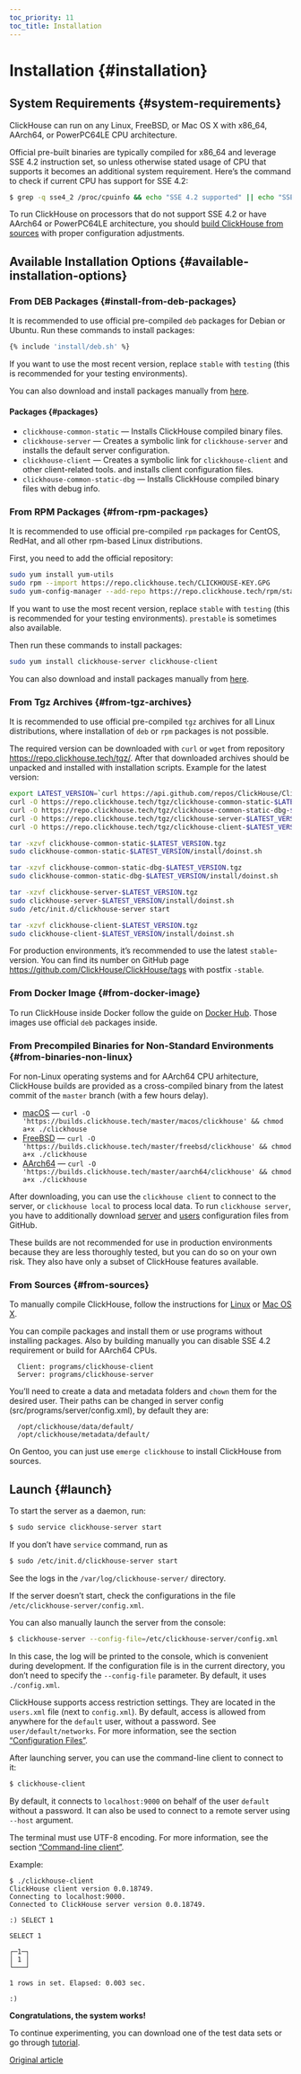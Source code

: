 ```yaml
---
toc_priority: 11
toc_title: Installation
---
```


# Installation {#installation}

## System Requirements {#system-requirements}

ClickHouse can run on any Linux, FreeBSD, or Mac OS X with x86\_64, AArch64, or PowerPC64LE CPU architecture.

Official pre-built binaries are typically compiled for x86\_64 and leverage SSE 4.2 instruction set, so unless otherwise stated usage of CPU that supports it becomes an additional system requirement. Here’s the command to check if current CPU has support for SSE 4.2:

``` bash
$ grep -q sse4_2 /proc/cpuinfo && echo "SSE 4.2 supported" || echo "SSE 4.2 not supported"
```

To run ClickHouse on processors that do not support SSE 4.2 or have AArch64 or PowerPC64LE architecture, you should [build ClickHouse from sources](#from-sources) with proper configuration adjustments.

## Available Installation Options {#available-installation-options}

### From DEB Packages {#install-from-deb-packages}

It is recommended to use official pre-compiled `deb` packages for Debian or Ubuntu. Run these commands to install packages:

``` bash
{% include 'install/deb.sh' %}
```

If you want to use the most recent version, replace `stable` with `testing` (this is recommended for your testing environments).

You can also download and install packages manually from [here](https://repo.clickhouse.tech/deb/stable/main/).

#### Packages {#packages}

-   `clickhouse-common-static` — Installs ClickHouse compiled binary files.
-   `clickhouse-server` — Creates a symbolic link for `clickhouse-server` and installs the default server configuration.
-   `clickhouse-client` — Creates a symbolic link for `clickhouse-client` and other client-related tools. and installs client configuration files.
-   `clickhouse-common-static-dbg` — Installs ClickHouse compiled binary files with debug info.

### From RPM Packages {#from-rpm-packages}

It is recommended to use official pre-compiled `rpm` packages for CentOS, RedHat, and all other rpm-based Linux distributions.

First, you need to add the official repository:

``` bash
sudo yum install yum-utils
sudo rpm --import https://repo.clickhouse.tech/CLICKHOUSE-KEY.GPG
sudo yum-config-manager --add-repo https://repo.clickhouse.tech/rpm/stable/x86_64
```

If you want to use the most recent version, replace `stable` with `testing` (this is recommended for your testing environments). `prestable` is sometimes also available.

Then run these commands to install packages:

``` bash
sudo yum install clickhouse-server clickhouse-client
```

You can also download and install packages manually from [here](https://repo.clickhouse.tech/rpm/stable/x86_64).

### From Tgz Archives {#from-tgz-archives}

It is recommended to use official pre-compiled `tgz` archives for all Linux distributions, where installation of `deb` or `rpm` packages is not possible.

The required version can be downloaded with `curl` or `wget` from repository https://repo.clickhouse.tech/tgz/.
After that downloaded archives should be unpacked and installed with installation scripts. Example for the latest version:

``` bash
export LATEST_VERSION=`curl https://api.github.com/repos/ClickHouse/ClickHouse/tags 2>/dev/null | grep -Eo '[0-9]+\.[0-9]+\.[0-9]+\.[0-9]+' | head -n 1`
curl -O https://repo.clickhouse.tech/tgz/clickhouse-common-static-$LATEST_VERSION.tgz
curl -O https://repo.clickhouse.tech/tgz/clickhouse-common-static-dbg-$LATEST_VERSION.tgz
curl -O https://repo.clickhouse.tech/tgz/clickhouse-server-$LATEST_VERSION.tgz
curl -O https://repo.clickhouse.tech/tgz/clickhouse-client-$LATEST_VERSION.tgz

tar -xzvf clickhouse-common-static-$LATEST_VERSION.tgz
sudo clickhouse-common-static-$LATEST_VERSION/install/doinst.sh

tar -xzvf clickhouse-common-static-dbg-$LATEST_VERSION.tgz
sudo clickhouse-common-static-dbg-$LATEST_VERSION/install/doinst.sh

tar -xzvf clickhouse-server-$LATEST_VERSION.tgz
sudo clickhouse-server-$LATEST_VERSION/install/doinst.sh
sudo /etc/init.d/clickhouse-server start

tar -xzvf clickhouse-client-$LATEST_VERSION.tgz
sudo clickhouse-client-$LATEST_VERSION/install/doinst.sh
```

For production environments, it’s recommended to use the latest `stable`-version. You can find its number on GitHub page https://github.com/ClickHouse/ClickHouse/tags with postfix `-stable`.

### From Docker Image {#from-docker-image}

To run ClickHouse inside Docker follow the guide on [Docker Hub](https://hub.docker.com/r/yandex/clickhouse-server/). Those images use official `deb` packages inside.

### From Precompiled Binaries for Non-Standard Environments {#from-binaries-non-linux}

For non-Linux operating systems and for AArch64 CPU arhitecture, ClickHouse builds are provided as a cross-compiled binary from the latest commit of the `master` branch (with a few hours delay).

-   [macOS](https://builds.clickhouse.tech/master/macos/clickhouse) — `curl -O 'https://builds.clickhouse.tech/master/macos/clickhouse' && chmod a+x ./clickhouse`
-   [FreeBSD](https://builds.clickhouse.tech/master/freebsd/clickhouse) — `curl -O 'https://builds.clickhouse.tech/master/freebsd/clickhouse' && chmod a+x ./clickhouse`
-   [AArch64](https://builds.clickhouse.tech/master/aarch64/clickhouse) — `curl -O 'https://builds.clickhouse.tech/master/aarch64/clickhouse' && chmod a+x ./clickhouse`

After downloading, you can use the `clickhouse client` to connect to the server, or `clickhouse local` to process local data. To run `clickhouse server`, you have to additionally download [server](https://github.com/ClickHouse/ClickHouse/blob/master/programs/server/config.xml) and [users](https://github.com/ClickHouse/ClickHouse/blob/master/programs/server/users.xml) configuration files from GitHub.

These builds are not recommended for use in production environments because they are less thoroughly tested, but you can do so on your own risk. They also have only a subset of ClickHouse features available.

### From Sources {#from-sources}

To manually compile ClickHouse, follow the instructions for [Linux](../development/build.md) or [Mac OS X](../development/build-osx.md).

You can compile packages and install them or use programs without installing packages. Also by building manually you can disable SSE 4.2 requirement or build for AArch64 CPUs.

      Client: programs/clickhouse-client
      Server: programs/clickhouse-server

You’ll need to create a data and metadata folders and `chown` them for the desired user. Their paths can be changed in server config (src/programs/server/config.xml), by default they are:

      /opt/clickhouse/data/default/
      /opt/clickhouse/metadata/default/

On Gentoo, you can just use `emerge clickhouse` to install ClickHouse from sources.

## Launch {#launch}

To start the server as a daemon, run:

``` bash
$ sudo service clickhouse-server start
```

If you don’t have `service` command, run as

``` bash
$ sudo /etc/init.d/clickhouse-server start
```

See the logs in the `/var/log/clickhouse-server/` directory.

If the server doesn’t start, check the configurations in the file `/etc/clickhouse-server/config.xml`.

You can also manually launch the server from the console:

``` bash
$ clickhouse-server --config-file=/etc/clickhouse-server/config.xml
```

In this case, the log will be printed to the console, which is convenient during development.
If the configuration file is in the current directory, you don’t need to specify the `--config-file` parameter. By default, it uses `./config.xml`.

ClickHouse supports access restriction settings. They are located in the `users.xml` file (next to `config.xml`).
By default, access is allowed from anywhere for the `default` user, without a password. See `user/default/networks`.
For more information, see the section [“Configuration Files”](../operations/configuration-files.md).

After launching server, you can use the command-line client to connect to it:

``` bash
$ clickhouse-client
```

By default, it connects to `localhost:9000` on behalf of the user `default` without a password. It can also be used to connect to a remote server using `--host` argument.

The terminal must use UTF-8 encoding.
For more information, see the section [“Command-line client”](../interfaces/cli.md).

Example:

```
$ ./clickhouse-client
ClickHouse client version 0.0.18749.
Connecting to localhost:9000.
Connected to ClickHouse server version 0.0.18749.

:) SELECT 1

SELECT 1

┌─1─┐
│ 1 │
└───┘

1 rows in set. Elapsed: 0.003 sec.

:)
```

**Congratulations, the system works!**

To continue experimenting, you can download one of the test data sets or go through [tutorial](https://clickhouse.tech/tutorial.html).

[Original article](https://clickhouse.tech/docs/en/getting_started/install/) <!--hide-->
